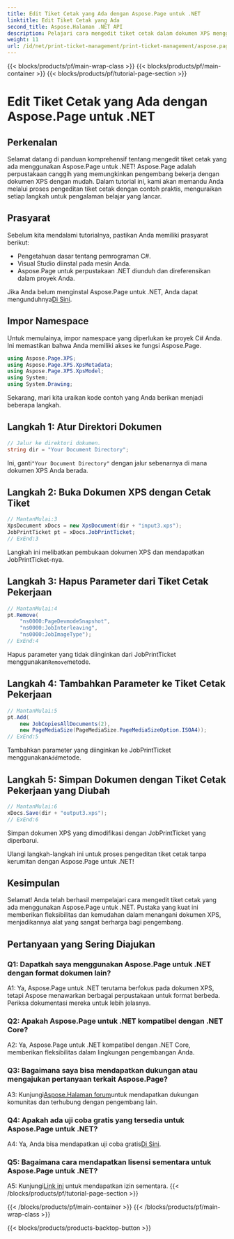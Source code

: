 ```yaml
---
title: Edit Tiket Cetak yang Ada dengan Aspose.Page untuk .NET
linktitle: Edit Tiket Cetak yang Ada
second_title: Aspose.Halaman .NET API
description: Pelajari cara mengedit tiket cetak dalam dokumen XPS menggunakan Aspose.Page untuk .NET. Panduan langkah demi langkah untuk pengembang. Tingkatkan kontrol pencetakan dokumen dengan mudah.
weight: 11
url: /id/net/print-ticket-management/print-ticket-management/aspose.page/
---
```


{{< blocks/products/pf/main-wrap-class >}}
{{< blocks/products/pf/main-container >}}
{{< blocks/products/pf/tutorial-page-section >}}

# Edit Tiket Cetak yang Ada dengan Aspose.Page untuk .NET

## Perkenalan

Selamat datang di panduan komprehensif tentang mengedit tiket cetak yang ada menggunakan Aspose.Page untuk .NET! Aspose.Page adalah perpustakaan canggih yang memungkinkan pengembang bekerja dengan dokumen XPS dengan mudah. Dalam tutorial ini, kami akan memandu Anda melalui proses pengeditan tiket cetak dengan contoh praktis, menguraikan setiap langkah untuk pengalaman belajar yang lancar.

## Prasyarat

Sebelum kita mendalami tutorialnya, pastikan Anda memiliki prasyarat berikut:

- Pengetahuan dasar tentang pemrograman C#.
- Visual Studio diinstal pada mesin Anda.
- Aspose.Page untuk perpustakaan .NET diunduh dan direferensikan dalam proyek Anda.

 Jika Anda belum menginstal Aspose.Page untuk .NET, Anda dapat mengunduhnya[Di Sini](https://releases.aspose.com/page/net/).

## Impor Namespace

Untuk memulainya, impor namespace yang diperlukan ke proyek C# Anda. Ini memastikan bahwa Anda memiliki akses ke fungsi Aspose.Page.

```csharp
using Aspose.Page.XPS;
using Aspose.Page.XPS.XpsMetadata;
using Aspose.Page.XPS.XpsModel;
using System;
using System.Drawing;
```

Sekarang, mari kita uraikan kode contoh yang Anda berikan menjadi beberapa langkah.

## Langkah 1: Atur Direktori Dokumen

```csharp
// Jalur ke direktori dokumen.
string dir = "Your Document Directory";
```

 Ini, ganti`"Your Document Directory"` dengan jalur sebenarnya di mana dokumen XPS Anda berada.

## Langkah 2: Buka Dokumen XPS dengan Cetak Tiket

```csharp
// MantanMulai:3
XpsDocument xDocs = new XpsDocument(dir + "input3.xps");
JobPrintTicket pt = xDocs.JobPrintTicket;
// ExEnd:3
```

Langkah ini melibatkan pembukaan dokumen XPS dan mendapatkan JobPrintTicket-nya.

## Langkah 3: Hapus Parameter dari Tiket Cetak Pekerjaan

```csharp
// MantanMulai:4
pt.Remove(
	"ns0000:PageDevmodeSnapshot",
	"ns0000:JobInterleaving",
	"ns0000:JobImageType");
// ExEnd:4
```

 Hapus parameter yang tidak diinginkan dari JobPrintTicket menggunakan`Remove`metode.

## Langkah 4: Tambahkan Parameter ke Tiket Cetak Pekerjaan

```csharp
// MantanMulai:5
pt.Add(
	new JobCopiesAllDocuments(2),
	new PageMediaSize(PageMediaSize.PageMediaSizeOption.ISOA4));
// ExEnd:5
```

 Tambahkan parameter yang diinginkan ke JobPrintTicket menggunakan`Add`metode.

## Langkah 5: Simpan Dokumen dengan Tiket Cetak Pekerjaan yang Diubah

```csharp
// MantanMulai:6
xDocs.Save(dir + "output3.xps");
// ExEnd:6
```

Simpan dokumen XPS yang dimodifikasi dengan JobPrintTicket yang diperbarui.

Ulangi langkah-langkah ini untuk proses pengeditan tiket cetak tanpa kerumitan dengan Aspose.Page untuk .NET!

## Kesimpulan

Selamat! Anda telah berhasil mempelajari cara mengedit tiket cetak yang ada menggunakan Aspose.Page untuk .NET. Pustaka yang kuat ini memberikan fleksibilitas dan kemudahan dalam menangani dokumen XPS, menjadikannya alat yang sangat berharga bagi pengembang.

## Pertanyaan yang Sering Diajukan

### Q1: Dapatkah saya menggunakan Aspose.Page untuk .NET dengan format dokumen lain?

A1: Ya, Aspose.Page untuk .NET terutama berfokus pada dokumen XPS, tetapi Aspose menawarkan berbagai perpustakaan untuk format berbeda. Periksa dokumentasi mereka untuk lebih jelasnya.

### Q2: Apakah Aspose.Page untuk .NET kompatibel dengan .NET Core?

A2: Ya, Aspose.Page untuk .NET kompatibel dengan .NET Core, memberikan fleksibilitas dalam lingkungan pengembangan Anda.

### Q3: Bagaimana saya bisa mendapatkan dukungan atau mengajukan pertanyaan terkait Aspose.Page?

 A3: Kunjungi[Aspose.Halaman forum](https://forum.aspose.com/c/page/39)untuk mendapatkan dukungan komunitas dan terhubung dengan pengembang lain.

### Q4: Apakah ada uji coba gratis yang tersedia untuk Aspose.Page untuk .NET?

 A4: Ya, Anda bisa mendapatkan uji coba gratis[Di Sini](https://releases.aspose.com/).

### Q5: Bagaimana cara mendapatkan lisensi sementara untuk Aspose.Page untuk .NET?

 A5: Kunjungi[Link ini](https://purchase.aspose.com/temporary-license/) untuk mendapatkan izin sementara.
{{< /blocks/products/pf/tutorial-page-section >}}

{{< /blocks/products/pf/main-container >}}
{{< /blocks/products/pf/main-wrap-class >}}

{{< blocks/products/products-backtop-button >}}
